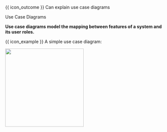 <span id="prereqs"></span>

<span id="outcomes">{{ icon_outcome }} Can explain use case diagrams</span>

<span id="title">Use Case Diagrams</span>

<div id="body">

**Use case diagrams model the mapping between features of a system and its user roles.**

<box>

{{ icon_example }} A simple use case diagram:

<img src="{{baseUrl}}/specifyingRequirements/useCases/introduction/images/ticketMachine.png" height="250" />

</box>

</div>

<div id="extras">
</div>